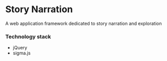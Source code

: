 # Story Narration
A web application framework dedicated to story narration and exploration

### Technology stack
- jQuery
- sigma.js

